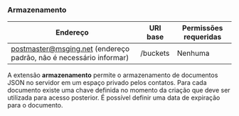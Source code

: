 ### Armazenamento
| Endereço              | URI base     | Permissões requeridas   | 
|-----------------------|--------------|-------------------------|
| postmaster@msging.net (endereço padrão, não é necessário informar) | /buckets | Nenhuma                 |

A extensão **armazenamento** permite o armazenamento de documentos JSON no servidor em um espaço privado pelos contatos. Para cada documento existe uma chave definida no momento da criação que deve ser utilizada para acesso posterior. É possível definir uma data de expiração para o documento.
